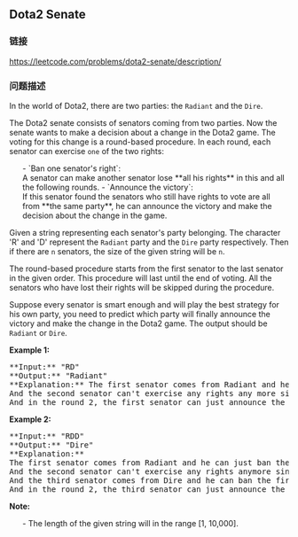 ## Dota2 Senate  
### 链接  
https://leetcode.com/problems/dota2-senate/description/  
### 问题描述

In the world of Dota2, there are two parties: the `Radiant` and the `Dire`.



The Dota2 senate consists of senators coming from two parties. Now the senate wants to make a decision about a change in the Dota2 game. The voting for this change is a round-based procedure. In each round, each senator can exercise `one` of the two rights:
<ol>
- `Ban one senator's right`: <br/>A senator can make another senator lose **all his rights** in this and all the following rounds.
- `Announce the victory`: <br/>If this senator found the senators who still have rights to vote are all from **the same party**, he can announce the victory and make the decision about the change in the game.
</ol>



Given a string representing each senator's party belonging. The character 'R' and 'D' represent the `Radiant` party and the `Dire` party respectively. Then if there are `n` senators, the size of the given string will be `n`.



The round-based procedure starts from the first senator to the last senator in the given order. This procedure will last until the end of voting. All the senators who have lost their rights will be skipped during the procedure.



Suppose every senator is smart enough and will play the best strategy for his own party, you need to predict which party will finally announce the victory and make the change in the Dota2 game. The output should be `Radiant` or `Dire`.


**Example 1:**<br />
<pre>
**Input:** "RD"
**Output:** "Radiant"
**Explanation:** The first senator comes from Radiant and he can just ban the next senator's right in the round 1. <br/>And the second senator can't exercise any rights any more since his right has been banned. <br/>And in the round 2, the first senator can just announce the victory since he is the only guy in the senate who can vote.
</pre>


**Example 2:**<br />
<pre>
**Input:** "RDD"
**Output:** "Dire"
**Explanation:** 
The first senator comes from Radiant and he can just ban the next senator's right in the round 1. <br/>And the second senator can't exercise any rights anymore since his right has been banned. <br/>And the third senator comes from Dire and he can ban the first senator's right in the round 1. <br/>And in the round 2, the third senator can just announce the victory since he is the only guy in the senate who can vote.
</pre>


**Note:**<br>
<ol>
- The length of the given string will in the range [1, 10,000].
</ol>

